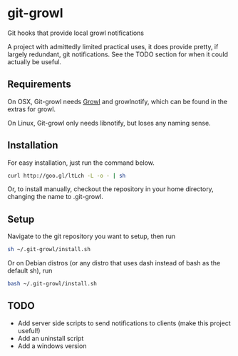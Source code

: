 git-growl
=========

Git hooks that provide local growl notifications

A project with admittedly limited practical uses, it does provide pretty, if largely redundant, git notifications. See the TODO section for when it could actually be useful.

<!-- ![Git-growl screenshot](http://hypnotictoast.com/images/git_growl_screenshot.png) -->

Requirements
------------
On OSX, Git-growl needs [Growl](http://growl.info/) and growlnotify, which can be found in the extras for growl.

On Linux, Git-growl only needs libnotify, but loses any naming sense.

Installation
------------
For easy installation, just run the command below.
```sh
curl http://goo.gl/ltLch -L -o - | sh
```

Or, to install manually, checkout the repository in your home directory, changing the name to .git-growl.

Setup
-----
Navigate to the git repository you want to setup, then run
```sh
sh ~/.git-growl/install.sh
```
Or on Debian distros (or any distro that uses dash instead of bash as the default sh), run
```sh
bash ~/.git-growl/install.sh
```

TODO
----
* Add server side scripts to send notifications to clients (make this project useful!)
* Add an uninstall script
* Add a windows version

